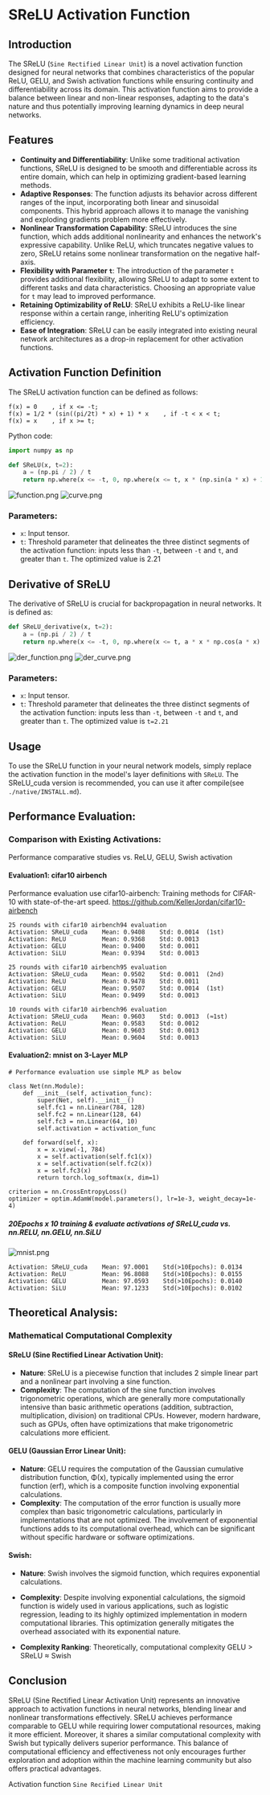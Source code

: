 # SReLU Activation Function

## Introduction
The SReLU (`Sine Rectified Linear Unit`) is a novel activation function designed for neural networks that combines characteristics of the popular ReLU, GELU, and Swish activation functions while ensuring continuity and differentiability across its domain. This activation function aims to provide a balance between linear and non-linear responses, adapting to the data's nature and thus potentially improving learning dynamics in deep neural networks.

## Features
- **Continuity and Differentiability**: Unlike some traditional activation functions, SReLU is designed to be smooth and differentiable across its entire domain, which can help in optimizing gradient-based learning methods.
- **Adaptive Responses**: The function adjusts its behavior across different ranges of the input, incorporating both linear and sinusoidal components. This hybrid approach allows it to manage the vanishing and exploding gradients problem more effectively.
- **Nonlinear Transformation Capability**: SReLU introduces the sine function, which adds additional nonlinearity and enhances the network's expressive capability. Unlike ReLU, which truncates negative values to zero, SReLU retains some nonlinear transformation on the negative half-axis.
- **Flexibility with Parameter `t`**: The introduction of the parameter `t` provides additional flexibility, allowing SReLU to adapt to some extent to different tasks and data characteristics. Choosing an appropriate value for `t` may lead to improved performance.
- **Retaining Optimizability of ReLU**: SReLU exhibits a ReLU-like linear response within a certain range, inheriting ReLU's optimization efficiency.
- **Ease of Integration**: SReLU can be easily integrated into existing neural network architectures as a drop-in replacement for other activation functions.

## Activation Function Definition
The SReLU activation function can be defined as follows:

```
f(x) = 0    , if x <= -t;
f(x) = 1/2 * (sin((pi/2t) * x) + 1) * x    , if -t < x < t;
f(x) = x    , if x >= t;
```

Python code:

```python
import numpy as np

def SReLU(x, t=2):
    a = (np.pi / 2) / t
    return np.where(x <= -t, 0, np.where(x <= t, x * (np.sin(a * x) + 1) / 2, x))
```
![function.png](function.png)
![curve.png](curve.png)

### Parameters:
- `x`: Input tensor.
- `t`: Threshold parameter that delineates the three distinct segments of the activation function: inputs less than `-t`, between `-t` and `t`, and greater than `t`. The optimized value is 2.21

## Derivative of SReLU
The derivative of SReLU is crucial for backpropagation in neural networks. It is defined as:

```python
def SReLU_derivative(x, t=2):
    a = (np.pi / 2) / t
    return np.where(x <= -t, 0, np.where(x <= t, a * x * np.cos(a * x) / 2 + np.sin(a * x) / 2 + 1 / 2, 1))
```
![der_function.png](der_function.png)
![der_curve.png](der_curve.png)

### Parameters:
- `x`: Input tensor.
- `t`: Threshold parameter that delineates the three distinct segments of the activation function: inputs less than `-t`, between `-t` and `t`, and greater than `t`. The optimized value is `t=2.21`

## Usage
To use the SReLU function in your neural network models, simply replace the activation function in the model's layer definitions with `SReLU`. The SReLU_cuda version is recommended, you can use it after compile(see `./native/INSTALL.md`).

## Performance Evaluation: 
### Comparison with Existing Activations: 
Performance comparative studies vs. ReLU, GELU, Swish activation

#### Evaluation1: cifar10 airbench
Performance evaluation use cifar10-airbench:
Training methods for CIFAR-10 with state-of-the-art speed. https://github.com/KellerJordan/cifar10-airbench

```
25 rounds with cifar10 airbench94 evaluation
Activation: SReLU_cuda    Mean: 0.9408    Std: 0.0014  (1st)
Activation: ReLU          Mean: 0.9368    Std: 0.0013
Activation: GELU          Mean: 0.9400    Std: 0.0011
Activation: SiLU          Mean: 0.9394    Std: 0.0013

25 rounds with cifar10 airbench95 evaluation
Activation: SReLU_cuda    Mean: 0.9502    Std: 0.0011  (2nd)
Activation: ReLU          Mean: 0.9478    Std: 0.0011
Activation: GELU          Mean: 0.9507    Std: 0.0014  (1st)
Activation: SiLU          Mean: 0.9499    Std: 0.0013

10 rounds with cifar10 airbench96 evaluation
Activation: SReLU_cuda    Mean: 0.9603    Std: 0.0013  (≈1st)
Activation: ReLU          Mean: 0.9583    Std: 0.0012
Activation: GELU          Mean: 0.9603    Std: 0.0013
Activation: SiLU          Mean: 0.9604    Std: 0.0013
```
#### Evaluation2: mnist on 3-Layer MLP

```
# Performance evaluation use simple MLP as below

class Net(nn.Module):
    def __init__(self, activation_func):
        super(Net, self).__init__()
        self.fc1 = nn.Linear(784, 128)
        self.fc2 = nn.Linear(128, 64)
        self.fc3 = nn.Linear(64, 10)
        self.activation = activation_func

    def forward(self, x):
        x = x.view(-1, 784)
        x = self.activation(self.fc1(x))
        x = self.activation(self.fc2(x))
        x = self.fc3(x)
        return torch.log_softmax(x, dim=1)

criterion = nn.CrossEntropyLoss()
optimizer = optim.AdamW(model.parameters(), lr=1e-3, weight_decay=1e-4)
```

##### 20Epochs x 10 training & evaluate activations of SReLU_cuda vs. nn.RELU, nn.GELU, nn.SiLU 
![mnist.png](mnist.png)
```
Activation: SReLU_cuda    Mean: 97.0001    Std(>10Epochs): 0.0134
Activation: ReLU          Mean: 96.8088    Std(>10Epochs): 0.0155
Activation: GELU          Mean: 97.0593    Std(>10Epochs): 0.0140
Activation: SiLU          Mean: 97.1233    Std(>10Epochs): 0.0102
```

## Theoretical Analysis:
### Mathematical Computational Complexity

#### SReLU (Sine Rectified Linear Activation Unit):
- **Nature**: SReLU is a piecewise function that includes 2 simple linear part and a nonlinear part involving a sine function.
- **Complexity**: The computation of the sine function involves trigonometric operations, which are generally more computationally intensive than basic arithmetic operations (addition, subtraction, multiplication, division) on traditional CPUs. However, modern hardware, such as GPUs, often have optimizations that make trigonometric calculations more efficient.

#### GELU (Gaussian Error Linear Unit):
- **Nature**: GELU requires the computation of the Gaussian cumulative distribution function, Φ(x), typically implemented using the error function (erf), which is a composite function involving exponential calculations.
- **Complexity**: The computation of the error function is usually more complex than basic trigonometric calculations, particularly in implementations that are not optimized. The involvement of exponential functions adds to its computational overhead, which can be significant without specific hardware or software optimizations.

#### Swish:
- **Nature**: Swish involves the sigmoid function, which requires exponential calculations.
- **Complexity**: Despite involving exponential calculations, the sigmoid function is widely used in various applications, such as logistic regression, leading to its highly optimized implementation in modern computational libraries. This optimization generally mitigates the overhead associated with its exponential nature.

- **Complexity Ranking**: Theoretically, computational complexity GELU > SReLU ≈ Swish

## Conclusion
SReLU (Sine Rectified Linear Activation Unit) represents an innovative approach to activation functions in neural networks, blending linear and nonlinear transformations effectively. SReLU achieves performance comparable to GELU while requiring lower computational resources, making it more efficient. Moreover, it shares a similar computational complexity with Swish but typically delivers superior performance. This balance of computational efficiency and effectiveness not only encourages further exploration and adoption within the machine learning community but also offers practical advantages. 

Activation function `Sine Recified Linear Unit`
